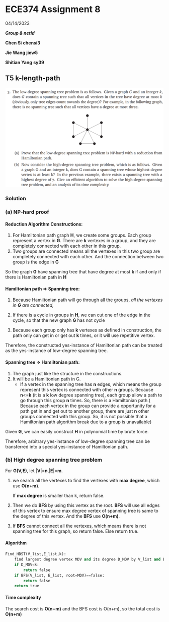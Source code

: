 # ECE374 Assignment 8

04/14/2023

***Group & netid***

**Chen Si**  	**chensi3**

**Jie Wang** 		**jiew5**

**Shitian Yang** 	**sy39**

## T5 k-length-path

![image-20230414210357605](./ECE374_Assignment_8_P3.assets/image-20230414210357605.png)

### Solution

### (a) **NP-hard proof**

#### Reduction Algorithm Constructions: 

1) For Hamiltonian path graph **H**, we create some groups. Each group represent a vertex in **G**. There are **k** vertexes in a group, and they are completely connected with each other in this group.
2) Two groups are connected means all the vertexes in this two group are completely connected with each other. And the connection between two group is the edge in **G**

So the graph **G** have spanning tree that have degree at most **k** if and only if there is Hamiltonian path in **H**

#### **Hamiltonian path**  **$\Rightarrow$  Spanning** **tree:** 

1) Because Hamiltonian path will go through all the groups, *all the vertexes in **G** are connected,* 

2) If there is a cycle in groups in **H**, we can cut one of the edge in the cycle, so that the new graph **G** has not cycle
3) Because each group only has **k** vertexes as defined in construction, the path only can get in or get out **k** times, or it will use repetitive vertex.

Therefore, the constructed yes-instance of Hamiltonian path can be treated as the yes-instance of low-degree spanning tree. 

#### Spanning tree $\Rightarrow$ Hamiltonian path:

1) The graph just like the structure in the constructions.
2) It will be a Hamiltonian path in G.
   - If a vertex in the spanning tree has **n** edges, which means the group represent this vertex is connected with other **n** groups. Because **n**<=**k** (it is a **k** low degree spanning tree), each group allow  a path to go through this group **n** times. So, there is a Hamiltonian path.( Because each vertex in the group can provide a opportunity for a path get in and get out to another group, there are just **n** other groups connected with this group. So, it is not possible that a Hamiltonian path algorithm break due to a group is unavailable)

Given **G**, we can easily construct **H** in polynomial time by brute force.

Therefore, arbitrary yes-instance of low-degree spanning tree can be transferred into a special yes-instance of Hamiltonian path. 

### (b) High degree spanning tree problem

For **G(V,E)**, let |**V**|=**n**,|**E**|=**m**. 

1. we search all the vertexes to find the vertexes with **max degree**, which use **O(n+m)**. 

   If **max degree** is smaller than k, return false.

2. Then we do **BFS** by using this vertex as the root. **BFS**  will use all edges of this vertex to ensure max degree vertex of spanning tree is same to the degree of this vertex. And the **BFS** use **O(n+m)**.

3. If **BFS** cannot connect all the vertexes, which means there is not spanning tree for this graph, so return false. Else return true.

#### Algorithm

```python
Find_HDST(V_list,E_list,k):
    find largest degree vertex MDV and its degree D_MDV by V_list and E_list
    if D_MDV<k:
        return false
    if BFS(V_list, E_list, root=MDV)==false:
        return false
    return true
```





#### Time complexity

The search cost is **O(n+m)** and the BFS cost is O(n+m), so the total cost is **O(n+m)**

